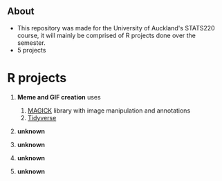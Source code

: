 ## About
- This repository was made for the University of Auckland's STATS220 course, it will mainly be comprised of R projects done over the semester. 
- 5 projects

# R projects
1. **Meme and GIF creation**
   uses
   1.  [MAGICK](https://cran.r-project.org/web/packages/magick/vignettes/intro.html) library with image manipulation and annotations
   2. [Tidyverse](https://www.tidyverse.org/)

3. **unknown**
4. **unknown**
5. **unknown**
6. **unknown**

